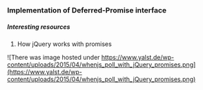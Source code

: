 ### Implementation of Deferred-Promise interface



##### Interesting resources
1. How jQuery works with promises

![There was image hosted under https://www.yalst.de/wp-content/uploads/2015/04/whenjs_poll_with_jQuery_promises.png](https://www.yalst.de/wp-content/uploads/2015/04/whenjs_poll_with_jQuery_promises.png)
